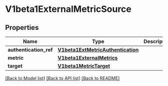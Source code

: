 # V1beta1ExternalMetricSource

## Properties
Name | Type | Description | Notes
------------ | ------------- | ------------- | -------------
**authentication_ref** | [**V1beta1ExtMetricAuthentication**](V1beta1ExtMetricAuthentication.md) |  | [optional] 
**metric** | [**V1beta1ExternalMetrics**](V1beta1ExternalMetrics.md) |  | 
**target** | [**V1beta1MetricTarget**](V1beta1MetricTarget.md) |  | 

[[Back to Model list]](../README.md#documentation-for-models) [[Back to API list]](../README.md#documentation-for-api-endpoints) [[Back to README]](../README.md)


